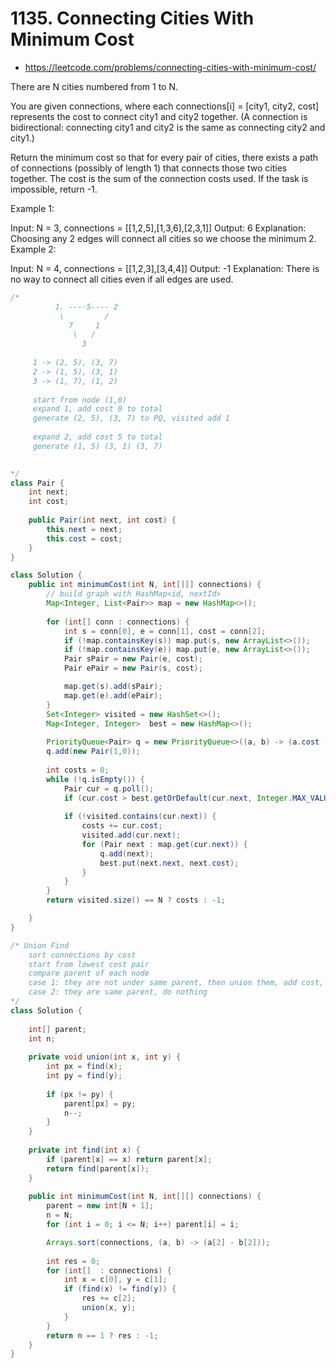 # 1135. Connecting Cities With Minimum Cost

- https://leetcode.com/problems/connecting-cities-with-minimum-cost/

There are N cities numbered from 1 to N.

You are given connections, where each connections[i] = [city1, city2, cost] represents the cost to connect city1 and city2 together.  (A connection is bidirectional: connecting city1 and city2 is the same as connecting city2 and city1.)

Return the minimum cost so that for every pair of cities, there exists a path of connections (possibly of length 1) that connects those two cities together.  The cost is the sum of the connection costs used. If the task is impossible, return -1.

 

Example 1:



Input: N = 3, connections = [[1,2,5],[1,3,6],[2,3,1]]
Output: 6
Explanation: 
Choosing any 2 edges will connect all cities so we choose the minimum 2.
Example 2:



Input: N = 4, connections = [[1,2,3],[3,4,4]]
Output: -1
Explanation: 
There is no way to connect all cities even if all edges are used.

```java
/*
          1. ----5---- 2
           \         /
             7     1 
              \   / 
                3
                
     1 -> (2, 5), (3, 7)
     2 -> (1, 5), (3, 1)
     3 -> (1, 7), (1, 2)
     
     start from node (1,0)
     expand 1, add cost 0 to total
     generate (2, 5), (3, 7) to PQ, visited add 1
     
     expand 2, add cost 5 to total
     generate (1, 5) (3, 1) (3, 7)
     

*/
class Pair {
    int next;
    int cost;
    
    public Pair(int next, int cost) {
        this.next = next;
        this.cost = cost;
    }
}

class Solution {
    public int minimumCost(int N, int[][] connections) {
        // build graph with HashMap<id, nextId>
        Map<Integer, List<Pair>> map = new HashMap<>();
        
        for (int[] conn : connections) {
            int s = conn[0], e = conn[1], cost = conn[2];
            if (!map.containsKey(s)) map.put(s, new ArrayList<>());
            if (!map.containsKey(e)) map.put(e, new ArrayList<>());
            Pair sPair = new Pair(e, cost);
            Pair ePair = new Pair(s, cost);

            map.get(s).add(sPair);
            map.get(e).add(ePair);
        }
        Set<Integer> visited = new HashSet<>();
        Map<Integer, Integer>  best = new HashMap<>();                        
        
        PriorityQueue<Pair> q = new PriorityQueue<>((a, b) -> (a.cost - b.cost));
        q.add(new Pair(1,0));
        
        int costs = 0;
        while (!q.isEmpty()) {
            Pair cur = q.poll();
            if (cur.cost > best.getOrDefault(cur.next, Integer.MAX_VALUE)) continue;
            
            if (!visited.contains(cur.next)) {
                costs += cur.cost;
                visited.add(cur.next);
                for (Pair next : map.get(cur.next)) {
                    q.add(next);
                    best.put(next.next, next.cost);
                }    
            } 
        }
        return visited.size() == N ? costs : -1;

    }
}
```

```java
/* Union Find
    sort connections by cost
    start from lowest cost pair
    compare parent of each node
    case 1: they are not under same parent, then union them, add cost, and decrement parents count
    case 2: they are same parent, do nothing
*/
class Solution {
    
    int[] parent;
    int n;
    
    private void union(int x, int y) {
        int px = find(x);
        int py = find(y);
        
        if (px != py) {
            parent[px] = py;
            n--;
        }
    }
    
    private int find(int x) {
        if (parent[x] == x) return parent[x];
        return find(parent[x]);
    }
    
    public int minimumCost(int N, int[][] connections) {
        parent = new int[N + 1];
        n = N;
        for (int i = 0; i <= N; i++) parent[i] = i;

        Arrays.sort(connections, (a, b) -> (a[2] - b[2]));
         
        int res = 0; 
        for (int[]  : connections) {
            int x = c[0], y = c[1];
            if (find(x) != find(y)) {
                res += c[2];
                union(x, y);
            }
        }
        return n == 1 ? res : -1;
    }
}
```